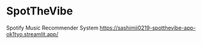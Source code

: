# SpotTheVibe
 Spotify Music Recommender System
https://sashimii0219-spotthevibe-app-ok1tyo.streamlit.app/
